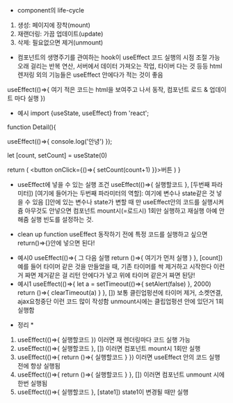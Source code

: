 * component의 life-cycle
1) 생성: 페이지에 장착(mount)
2) 재랜더링: 가끔 업데이트(update)
3) 삭제: 필요없으면 제거(unmount)

* 컴포넌트의 생명주기를 관여하는 hook이 useEffect
코드 실행의 시점 조절 가능
오래 걸리는 반복 연산, 서버에서 데이터 가져오는 작업, 타이버 다는 것 등등 html렌저링 외의 기능들은 useEffect 안에다가 적는 것이 좋음

useEffect(()=>{
    여기 적은 코드는 html을 보여주고 나서 동작,
    컴포넌트 로드 & 업데이트 마다 실행
})

- 예시
import {useState, useEffect} from 'react';

function Detail(){

  useEffect(()=>{
    console.log('안녕')
  });
  
  let [count, setCount] = useState(0)

  return (
    <button onClick={()=>{ setCount(count+1) }}>버튼</button>
  )
}

* useEffect에 넣을 수 있는 실행 조건
useEffect(()=>{ 실행할코드 }, [두번째 파라미터])
[여기에 들어가는 두번째 파라미터의 역할]: 여기에 변수나 state같은 것 넣을 수 있음
[]안에 있는 변수나 state가 변할 때 만 useEffect안의 코드를 실행시켜쥼
아무것도 안넣으면 컴포넌트 mount시(=로드시) 1회만 실행하고 재실행 아예 안해줌
실행 빈도를 설정하는 것.

* clean up function
useEffect 동작하기 전에 특정 코드를 실행하고 싶으면 return()=>{}안에 넣으면 된다!
- 예시0
useEffect(()=>{ 
  그 다음 실행
  return ()=>{
    여기가 먼저 실행
  }
}, [count])
예를 들어 타이머 같은 것을 만들었을 때, 기존 타이머를 싹 제거하고 시작한다 이런거 짜면 제거같은 걸 리턴 안에다가 넣고 위에 타이머 같은거 짜면 된당!
- 예시1
useEffect(()=>{ 
  let a = setTimeout(()=>{ setAlert(false) }, 2000)
  return ()=>{
    clearTimeout(a)
  }
}, [])
보통 클린업펑션에 타이머 제거, 소켓연결, ajax요청중단 이런 코드 많이 작성함
unmount시에는 클립업펑션 안에 있던거 1회 실행함

* 정리 *

1. useEffect(()=>{ 실행할코드 }) 이러면 재 렌더링마다 코드 실행 가능
2. useEffect(()=>{ 실행할코드 }, []) 이러면 컴포넌트 mount시 1회만 실행
3. useEffect(()=>{ return ()=>{ 실행할코드 } }) 이러면 useEffect 안의 코드 실행 전에 항상 실행됨
4. useEffect(()=>{ return ()=>{ 실행할코드 } }, []) 이러면 컴포넌트 unmount 시에 한번 실행됨
5. useEffect(()=>{ 실행할코드 }, [state1]) state1이 변경될 때만 실행